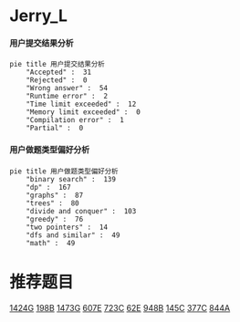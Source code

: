 # Jerry_L

<!-- tabs:start -->



#### **用户提交结果分析**

```mermaid
pie title 用户提交结果分析
    "Accepted" :  31
    "Rejected" :  0
    "Wrong answer" :  54
    "Runtime error" :  2
    "Time limit exceeded" :  12
    "Memory limit exceeded" :  0
    "Compilation error" :  1
    "Partial" :  0
```

#### **用户做题类型偏好分析**

```mermaid
pie title 用户做题类型偏好分析
    "binary search" :  139
    "dp" :  167
    "graphs" :  87
    "trees" :  80
    "divide and conquer" :  103
    "greedy" :  76
    "two pointers" :  14
    "dfs and similar" :  49
    "math" :  49
```



<!-- tabs:end -->
# 推荐题目
[1424G](https://codeforces.com/contest/1424/problem/G)
[198B](https://codeforces.com/contest/198/problem/B)
[1473G](https://codeforces.com/contest/1473/problem/G)
[607E](https://codeforces.com/contest/607/problem/E)
[723C](https://codeforces.com/contest/723/problem/C)
[62E](https://codeforces.com/contest/62/problem/E)
[948B](https://codeforces.com/contest/948/problem/B)
[145C](https://codeforces.com/contest/145/problem/C)
[377C](https://codeforces.com/contest/377/problem/C)
[844A](https://codeforces.com/contest/844/problem/A)
